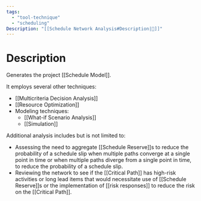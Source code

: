 ```yaml
---
tags:
  - "tool-technique"
  - "scheduling"
Description: "[[Schedule Network Analysis#Description|📝]]"
---
```

# Description
Generates the project [[Schedule Model]].

It employs several other techniques:
- [[Multicriteria Decision Analysis]]
- [[Resource Optimization]]
- Modeling techniques:
	- [[What-if Scenario Analysis]]
	- [[Simulation]]

Additional analysis includes but is not limited to:
- Assessing the need to aggregate [[Schedule Reserve]]s to reduce the probability of a schedule slip when multiple paths converge at a single point in time or when multiple paths diverge from a single point in time, to reduce the probability of a schedule slip.
- Reviewing the network to see if the [[Critical Path]] has high-risk activities or long lead items that would necessitate use of [[Schedule Reserve]]s or the implementation of [[risk responses]] to reduce the risk on the [[Critical Path]].
